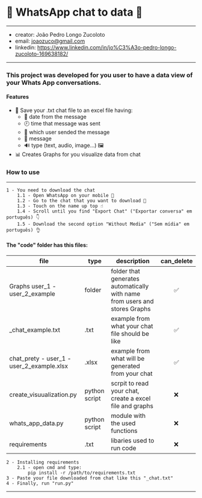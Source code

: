 # 💬 WhatsApp chat to data 💬
- - - - 
- creator: João Pedro Longo Zucoloto
- email: joaozuco@gmail.com
- linkedin: https://www.linkedin.com/in/jo%C3%A3o-pedro-longo-zucoloto-169638182/
- - - - 
### This project was developed for you user to have a data view of your Whats App conversations.

#### Features

- 📝 Save your .txt chat file to an excel file having:
    - 📅 date from the message
    - 🕗 time that message was sent
    - 👫 which user sended the message
    - 💬 message
    - 🔊 type (text, audio, image...) 🖼️
- 📊 Creates Graphs for you visualize data from chat

### How to use
----
    1 - You need to download the chat
        1.1 - Open WhatsApp on your mobile 📱
        1.2 - Go to the chat that you want to download 🤔
        1.3 - Touch on the name up top ☝
        1.4 - Scroll until you find "Export Chat" ("Exportar conversa" em português) 👇
        1.5 - Download the second option "Without Media" ("Sem mídia" em português) 👌
    
#### The "code" folder has this files:
file  | type | description | can_delete
------------- | ------------- | ------------- | -------------
Graphs user_1 - user_2_example  | folder | folder that generates automatically with name from users and stores Graphs  | ⠀⠀⠀✅
_chat_example.txt  | .txt | example from what your chat file should be like  | ⠀⠀⠀✅
chat_prety - user_1 - user_2_example.xlsx | .xlsx | example from what will be generated from your chat | ⠀⠀⠀✅
create_visuualization.py | python script |scrpit to read your chat, create a excel file and graphs | ⠀⠀⠀❌
whats_app_data.py | python script | module with the used functions | ⠀⠀⠀❌
requirements | .txt | libaries used to run code | ⠀⠀⠀❌
    2 - Installing requirements
        2.1 - open cmd and type:
            pip install -r /path/to/requirements.txt
    3 - Paste your file downloaded from chat like this "_chat.txt"
    4 - Finally, run "run.py"

---
